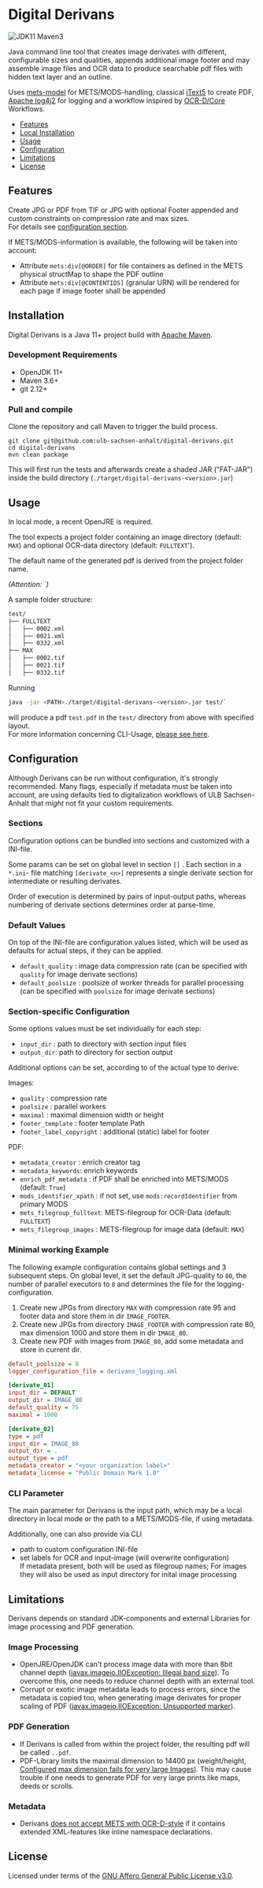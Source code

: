 # Digital Derivans

![JDK11 Maven3](https://github.com/ulb-sachsen-anhalt/digital-derivans/workflows/Java%20CI%20with%20Maven/badge.svg)

Java command line tool that creates image derivates with different, configurable sizes and qualities, appends additional image footer and may assemble image files and OCR data to produce searchable pdf files with hidden text layer and an outline.

Uses [mets-model](https://github.com/MyCoRe-Org/mets-model) for METS/MODS-handling, classical [iText5](https://github.com/itext/itextpdf) to create PDF, [Apache log4j2](https://github.com/apache/logging-log4j2) for logging and a workflow inspired by [OCR-D/Core](https://github.com/OCR-D/core) Workflows.

* [Features](#features)
* [Local Installation](#installation)
* [Usage](#usage)
* [Configuration](#configuration)
* [Limitations](#limitations)
* [License](#license)

## Features

Create JPG or PDF from TIF or JPG with optional Footer appended and custom constraints on compression rate and max sizes.  
For details see [configuration section](#configuration).

If METS/MODS-information is available, the following will be taken into account:

* Attribute `mets:div[@ORDER]` for file containers as defined in the METS physical structMap to shape the PDF outline
* Attribute `mets:div[@CONTENTIDS]` (granular URN) will be rendered for each page if image footer shall be appended

## Installation

Digital Derivans is a Java 11+ project build with [Apache Maven](https://github.com/apache/maven).

### Development Requirements

* OpenJDK 11+
* Maven 3.6+
* git 2.12+

### Pull and compile

Clone the repository and call Maven to trigger the build process.

```shell
git clone git@github.com:ulb-sachsen-anhalt/digital-derivans.git
cd digital-derivans
mvn clean package
```

This will first run the tests and afterwards create a shaded JAR ("FAT-JAR") inside the build directory (`./target/digital-derivans-<version>.jar`)

## Usage

In local mode, a recent OpenJRE is required.

The tool expects a project folder containing an image directory (default: `MAX`) and optional OCR-data directory (default: `FULLTEXT`').

The default name of the generated pdf is derived from the project folder name.

*(Attention: `)*

A sample folder structure:

```bash
test/
├── FULLTEXT
│   ├── 0002.xml
│   ├── 0021.xml
│   ├── 0332.xml
├── MAX
│   ├── 0002.tif
│   ├── 0021.tif
│   ├── 0332.tif
```

Running 

```bash
java -jar <PATH>./target/digital-derivans-<version>.jar test/`
```

will produce a pdf `test.pdf` in the `test/` directory from above with specified layout.  
For more information concerning CLI-Usage, [please see here](#cli_parameter).

## Configuration

Although Derivans can be run without configuration, it's strongly recommended. Many flags, especially if metadata must be taken into account, are using defaults tied to digitalization workflows of ULB Sachsen-Anhalt that *might* not fit your custom requirements.

### Sections

Configuration options can be bundled into sections and customized with a INI-file.

Some params can be set on global level in section `[]` . Each section in a `*.ini`- file matching `[derivate_<n>]` represents a single derivate section for intermediate or resulting derivates.

Order of execution is determined by pairs of input-output paths, whereas numbering of derivate sections determines order at parse-time.

### Default Values

On top of the INI-file are configuration values listed, which will be used as defaults for actual steps, if they can be applied.

* `default_quality`  : image data compression rate (can be specified with `quality` for image derivate sections)
* `default_poolsize` : poolsize of worker threads for parallel processing (can be specified with `poolsize` for image derivate sections)

### Section-specific Configuration

Some options values must be set individually for each step:

* `input_dir` : path to directory with section input files
* `output_dir`: path to directory for section output

Additional options can be set, according to of the actual type to derive:

Images:

* `quality` : compression rate
* `poolsize` : parallel workers
* `maximal` : maximal dimension width or height
* `footer_template` : footer template Path
* `footer_label_copyright` : additional (static) label for footer

PDF:

* `metadata_creator` : enrich creator tag
* `metadata_keywords`: enrich keywords
* `enrich_pdf_metadata` : if PDF shall be enriched into METS/MODS (default: `True`)
* `mods_identifier_xpath` : if not set, use `mods:recordIdentifier` from primary MODS
* `mets_filegroup_fulltext`: METS-filegroup for OCR-Data (default: `FULLTEXT`)
* `mets_filegroup_images` : METS-filegroup for image data (default: `MAX`)

### Minimal working Example

The following example configuration contains global settings and 3 subsequent steps.
On global level, it set the default JPG-quality to `80`, the number of parallel executors to `8` and determines the file for the logging-configuration.

1. Create new JPGs from directory `MAX` with compression rate 95 and footer data and store them in dir `IMAGE_FOOTER`.
2. Create new JPGs from directory `IMAGE_FOOTER` with compression rate 80, max dimension 1000 and store them in dir `IMAGE_80`.
3. Create new PDF with images from `IMAGE_80`, add some metadata and store in current dir.

```ini
default_poolsize = 8
logger_configuration_file = derivans_logging.xml

[derivate_01]
input_dir = DEFAULT
output_dir = IMAGE_80
default_quality = 75
maximal = 1000

[derivate_02]
type = pdf
input_dir = IMAGE_80
output_dir = .
output_type = pdf
metadata_creator = "<your organization label>"
metadata_license = "Public Domain Mark 1.0"
```

### CLI Parameter

The main parameter for Derivans is the input path, which may be a local directory in local mode or the path to a METS/MODS-file, if using metadata.

Additionally, one can also provide via CLI

* path to custom configuration INI-file
* set labels for OCR and input-image (will overwrite configuration)  
  If metadata present, both will be used as filegroup names;
  For images they will also be used as input directory for inital image processing

## Limitations

Derivans depends on standard JDK-components and external Libraries for image processing and PDF generation.

### Image Processing

* OpenJRE/OpenJDK can't process image data with more than 8bit channel depth ([javax.imageio.IIOException: Illegal band size](https://github.com/ulb-sachsen-anhalt/digital-derivans/issues/42)). To overcome this, one needs to reduce channel depth with an external tool.
* Corrupt or exotic image metadata leads to process errors, since the metadata is copied too, when generating image derivates for proper scaling of PDF ([javax.imageio.IIOException: Unsupported marker](https://github.com/ulb-sachsen-anhalt/digital-derivans/issues/33)).

### PDF Generation

* If Derivans is called from within the project folder, the resulting pdf will be called `..pdf`.
* PDF-Library limits the maximal dimension to 14400 px (weight/height, [Configured max dimension fails for very large Images](https://github.com/ulb-sachsen-anhalt/digital-derivans/issues/16)). This may cause trouble if one needs to generate PDF for very large prints like maps, deeds or scrolls.

### Metadata

* Derivans [does not accept METS with OCR-D-style](https://github.com/ulb-sachsen-anhalt/digital-derivans/issues/38) if it contains extended XML-features like inline namespace declarations. 


## License

Licensed under terms of the [GNU Affero General Public License v3.0](https://spdx.org/licenses/AGPL-3.0-or-later.html).
